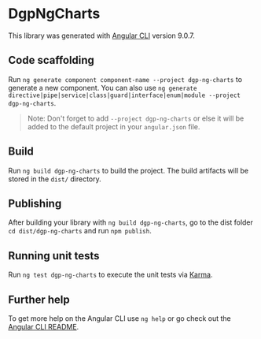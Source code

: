# DgpNgCharts

This library was generated with [Angular CLI](https://github.com/angular/angular-cli) version 9.0.7.

## Code scaffolding

Run `ng generate component component-name --project dgp-ng-charts` to generate a new component. You can also use `ng generate directive|pipe|service|class|guard|interface|enum|module --project dgp-ng-charts`.
> Note: Don't forget to add `--project dgp-ng-charts` or else it will be added to the default project in your `angular.json` file. 

## Build

Run `ng build dgp-ng-charts` to build the project. The build artifacts will be stored in the `dist/` directory.

## Publishing

After building your library with `ng build dgp-ng-charts`, go to the dist folder `cd dist/dgp-ng-charts` and run `npm publish`.

## Running unit tests

Run `ng test dgp-ng-charts` to execute the unit tests via [Karma](https://karma-runner.github.io).

## Further help

To get more help on the Angular CLI use `ng help` or go check out the [Angular CLI README](https://github.com/angular/angular-cli/blob/master/README.md).
